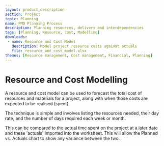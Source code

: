 ```yaml
---
layout: product_description
section: Project
topic: Planning
name: PMO Planning Process
description: Planning resources, delivery and interdependencies
tags: [Planning, Resource, Cost, Modelling]
downloads:
 - name: Resource and Cost Model
   description: Model project resource costs against actuals
   file: resource_and_cost_model.xlsx
themes: [Resource management, Cost management, Financial, Planning]
---
```


# Resource and Cost Modelling
A resource and cost model can be used to forecast the total cost of resources and materials for a project, along with when those costs are expected to be realised (spent).

The technique is simple and involves listing the resources needed, their day rate, and the number of days required each week or month.

This can be compared to the actual time spent on the project at a later date and these 'actuals' imported into the worksheet. This will allow the Planned vs. Actuals chart to show any variance between the two.
